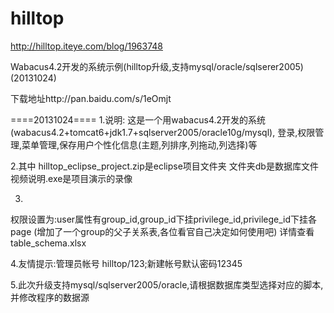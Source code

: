 hilltop
=======
http://hilltop.iteye.com/blog/1963748

Wabacus4.2开发的系统示例(hilltop升级,支持mysql/oracle/sqlserer2005)(20131024)

下载地址http://pan.baidu.com/s/1eOmjt 


====20131024==== 
1.说明: 
这是一个用wabacus4.2开发的系统(wabacus4.2+tomcat6+jdk1.7+sqlserver2005/oracle10g/mysql), 
登录,权限管理,菜单管理,保存用户个性化信息(主题,列排序,列拖动,列选择)等 

2.其中 
hilltop_eclipse_project.zip是eclipse项目文件夹 
文件夹db是数据库文件 
视频说明.exe是项目演示的录像 

3. 
权限设置为:user属性有group_id,group_id下挂privilege_id,privilege_id下挂各page 
(增加了一个group的父子关系表,各位看官自己决定如何使用吧) 
详情查看table_schema.xlsx 

4.友情提示:管理员帐号 hilltop/123;新建帐号默认密码12345 

5.此次升级支持mysql/sqlserver2005/oracle,请根据数据库类型选择对应的脚本,并修改程序的数据源 
